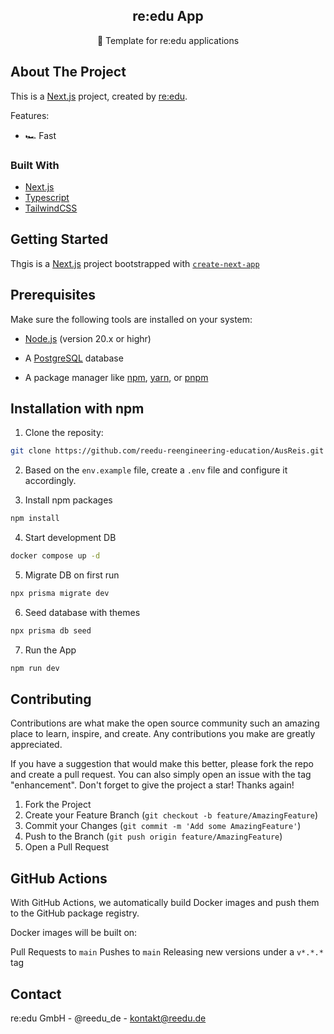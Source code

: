 <div align="center">
  <h2 align="center">re:edu App</h2>

  <p align="center">
     🚀 Template for re:edu applications
    <br />
  </p>
</div>


## About The Project
This is a [Next.js](https://nextjs.org/) project, created by [re:edu](https://reedu.de/).

Features:

  * 🏎 Fast
### Built With
  * [Next.js](https://nextjs.org/)
  * [Typescript](https://www.typescriptlang.org/)
  * [TailwindCSS](https://tailwindcss.com/)

## Getting Started

Thgis is a [Next.js](https://nextjs.org/) project bootstrapped with [`create-next-app`](https://github.com/vercel/next.js/tree/canary/packages/create-next-app)


## Prerequisites

  Make sure the following tools are installed on your system:
  
  - [Node.js](https://nodejs.org/) (version 20.x or highr)

  - A [PostgreSQL](https://www.postgresql.org/) database
  
  - A package manager like [npm](https://www.npmjs.om/), [yarn](https://yarnpkg.com/), or [pnpm](https://pnpm.io/)
    

## Installation with npm
  1. Clone the reposity:

  ```bash 
  git clone https://github.com/reedu-reengineering-education/AusReis.git
  ```

  2. Based on the ```env.example``` file, create a ```.env``` file and configure it accordingly.

     
  3. Install npm packages
  ```bash
  npm install
  ```
  4. Start development DB
  ```bash
  docker compose up -d
  ```
  5. Migrate DB on first run
  ```bash
  npx prisma migrate dev
  ```

  6. Seed database with themes
  ```bash
  npx prisma db seed
  ```
  7. Run the App
  ```bash
  npm run dev
  ```

## Contributing
Contributions are what make the open source community such an amazing place to learn, inspire, and create. Any contributions you make are greatly appreciated.

If you have a suggestion that would make this better, please fork the repo and create a pull request. You can also simply open an issue with the tag "enhancement". Don't forget to give the project a star! Thanks again!

1. Fork the Project
2. Create your Feature Branch (```git checkout -b feature/AmazingFeature```)
3. Commit your Changes (```git commit -m 'Add some AmazingFeature'```)
4. Push to the Branch (```git push origin feature/AmazingFeature```)
5. Open a Pull Request
## GitHub Actions
With GitHub Actions, we automatically build Docker images and push them to the GitHub package registry.

Docker images will be built on:

Pull Requests to ```main```
Pushes to ```main```
Releasing new versions under a ```v*.*.*``` tag
## Contact

re:edu GmbH - @reedu_de - kontakt@reedu.de
